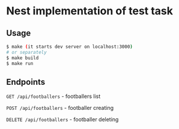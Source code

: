 # Nest implementation of test task

## Usage

```sh
$ make (it starts dev server on localhost:3000)
# or separately
$ make build
$ make run
```

## Endpoints

`GET /api/footballers` - footballers list

`POST /api/footballers` - footballer creating

`DELETE /api/footballers` - footballer deleting
